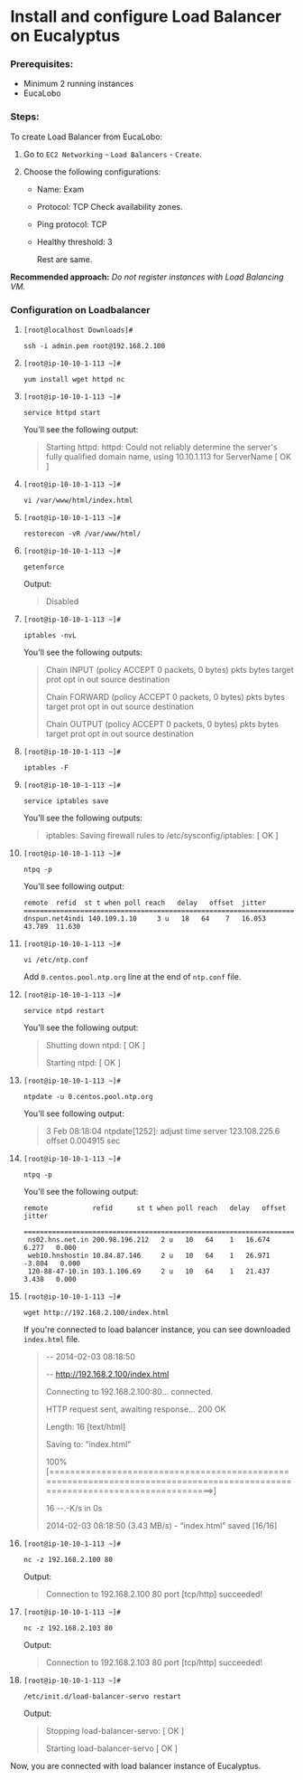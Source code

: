 # Install and configure Load Balancer on Eucalyptus

### Prerequisites:
- Minimum 2 running instances
- EucaLobo

### Steps:
To create Load Balancer from EucaLobo:

1. Go to `EC2 Networking` - `Load Balancers` - `Create`.

2. Choose the following configurations:
   - Name: Exam
   - Protocol: TCP
     Check availability zones.
   - Ping protocol: TCP
   - Healthy threshold: 3

     Rest are same.

**Recommended approach:** *Do not register instances with Load Balancing VM.*

### Configuration on Loadbalancer

1. `[root@localhost Downloads]#` 
   ```
   ssh -i admin.pem root@192.168.2.100
   ```
2. `[root@ip-10-10-1-113 ~]#`
   ```
   yum install wget httpd nc
   ```
3. `[root@ip-10-10-1-113 ~]#` 
   ```
   service httpd start
   ```
   You'll see the following output:
   
   > Starting httpd: httpd: Could not reliably determine the server's fully qualified domain name, using 10.10.1.113 for ServerName   [ OK ]
   
4. `[root@ip-10-10-1-113 ~]#` 
   ```
   vi /var/www/html/index.html
   ```
5. `[root@ip-10-10-1-113 ~]#` 
   ```
   restorecon -vR /var/www/html/
   ```
6. `[root@ip-10-10-1-113 ~]#` 
   ``` 
   getenforce
   ```
   Output:
   > Disabled

7. `[root@ip-10-10-1-113 ~]#` 
   ```
   iptables -nvL
   ```
   You'll see the following outputs:
   
   > Chain INPUT (policy ACCEPT 0 packets, 0 bytes)
   pkts bytes target     prot opt in     out     source               destination        
   >
   > Chain FORWARD (policy ACCEPT 0 packets, 0 bytes)
   pkts bytes target     prot opt in     out     source               destination        
   >
   >Chain OUTPUT (policy ACCEPT 0 packets, 0 bytes)
   pkts bytes target     prot opt in     out     source               destination        
   
8. `[root@ip-10-10-1-113 ~]#` 
   ```
   iptables -F
   ```
9. `[root@ip-10-10-1-113 ~]#` 
   ```
   service iptables save
   ```
   You'll see the following outputs:
   > iptables: Saving firewall rules to /etc/sysconfig/iptables: [ OK ]
   
 
10. `[root@ip-10-10-1-113 ~]#` 
    ```
    ntpq -p
    ```
    You'll see following output:
    ```
    remote  refid  st t when poll reach   delay   offset  jitter
    =======================================================================
    dnspun.net4indi 140.109.1.10     3 u   18   64    7   16.053   43.789  11.630
    ```
 
11. `[root@ip-10-10-1-113 ~]#` 
    ```
    vi /etc/ntp.conf
    ```
    Add `0.centos.pool.ntp.org` line at the end of `ntp.conf` file.
 
12. `[root@ip-10-10-1-113 ~]#` 
    ```
    service ntpd restart
    ```
    You'll see the following output:
    > Shutting down ntpd:                      [  OK  ]
    >
    > Starting ntpd:                           [  OK  ]
 
13. `[root@ip-10-10-1-113 ~]#` 
    ```
    ntpdate -u 0.centos.pool.ntp.org
    ```
    You'll see following output:
    > 3 Feb 08:18:04 ntpdate[1252]: adjust time server 123.108.225.6 offset 0.004915 sec
 
14. `[root@ip-10-10-1-113 ~]#` 
    ```
    ntpq -p
    ```
    You'll see the following output:
    ```
    remote           refid      st t when poll reach   delay   offset  jitter
     ==============================================================================
     ns02.hns.net.in 200.98.196.212   2 u   10   64    1   16.674    6.277   0.000
     web10.hnshostin 10.84.87.146     2 u   10   64    1   26.971   -3.804   0.000
     120-88-47-10.in 103.1.106.69     2 u   10   64    1   21.437    3.438   0.000
     ```
 
15. `[root@ip-10-10-1-113 ~]#` 
    ```
    wget http://192.168.2.100/index.html
    ```
    If you're connected to load balancer instance, you can see downloaded `index.html` file.
    
    > --  2014-02-03 08:18:50
    >
    > --  http://192.168.2.100/index.html 
    >
    > Connecting to 192.168.2.100:80... connected.
    >
    > HTTP request sent, awaiting response... 200 OK
    >
    > Length: 16 [text/html]
    >
    > Saving to: “index.html”
    >
    > 100%
    >[=============================================================================================================================>] 
    > 
    > 16 --.-K/s   in 0s      
    >
    > 2014-02-03 08:18:50 (3.43 MB/s) - “index.html” saved [16/16]
    
16. `[root@ip-10-10-1-113 ~]#` 
    ``` 
    nc -z 192.168.2.100 80 
    ```
    Output: 

    > Connection to 192.168.2.100 80 port [tcp/http] succeeded!
 
17. `[root@ip-10-10-1-113 ~]#` 
    ```
    nc -z 192.168.2.103 80
    ```
    Output:

    > Connection to 192.168.2.103 80 port [tcp/http] succeeded!
 
18. `[root@ip-10-10-1-113 ~]#` 
    ``` 
    /etc/init.d/load-balancer-servo restart
    ```
    Output:
    > Stopping load-balancer-servo:  [  OK  ]
    >
    > Starting load-balancer-servo   [  OK  ]

Now, you are connected with load balancer instance of Eucalyptus.
